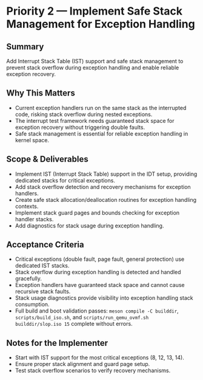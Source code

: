 # Priority 2 — Implement Safe Stack Management for Exception Handling

## Summary
Add Interrupt Stack Table (IST) support and safe stack management to prevent stack overflow during exception handling and enable reliable exception recovery.

## Why This Matters
- Current exception handlers run on the same stack as the interrupted code, risking stack overflow during nested exceptions.
- The interrupt test framework needs guaranteed stack space for exception recovery without triggering double faults.
- Safe stack management is essential for reliable exception handling in kernel space.

## Scope & Deliverables
- Implement IST (Interrupt Stack Table) support in the IDT setup, providing dedicated stacks for critical exceptions.
- Add stack overflow detection and recovery mechanisms for exception handlers.
- Create safe stack allocation/deallocation routines for exception handling contexts.
- Implement stack guard pages and bounds checking for exception handler stacks.
- Add diagnostics for stack usage during exception handling.

## Acceptance Criteria
- Critical exceptions (double fault, page fault, general protection) use dedicated IST stacks.
- Stack overflow during exception handling is detected and handled gracefully.
- Exception handlers have guaranteed stack space and cannot cause recursive stack faults.
- Stack usage diagnostics provide visibility into exception handling stack consumption.
- Full build and boot validation passes: `meson compile -C builddir`, `scripts/build_iso.sh`, and `scripts/run_qemu_ovmf.sh builddir/slop.iso 15` complete without errors.

## Notes for the Implementer
- Start with IST support for the most critical exceptions (8, 12, 13, 14).
- Ensure proper stack alignment and guard page setup.
- Test stack overflow scenarios to verify recovery mechanisms.
